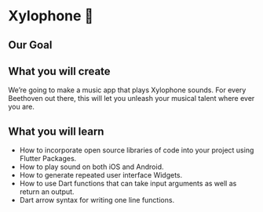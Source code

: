 

# Xylophone 🎹

## Our Goal



## What you will create

We’re going to make a music app that plays Xylophone sounds. For every Beethoven out there, this will let you unleash your musical talent where ever you are. 



## What you will learn

- How to incorporate open source libraries of code into your project using Flutter Packages.
- How to play sound on both iOS and Android.
- How to generate repeated user interface Widgets.
- How to use Dart functions that can take input arguments as well as return an output.
- Dart arrow syntax for writing one line functions.

